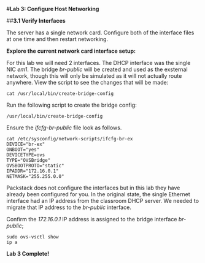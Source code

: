 #**Lab 3: Configure Host Networking**

##**3.1 Verify Interfaces**

The server has a single network card. Configure both of the interface files at one time and then restart networking.

**Explore the current network card interface setup:**

For this lab we will need 2 interfaces. The DHCP interface was the single NIC *em1*. The bridge *br-public* will be created and used as the exsternal network, though this will only be simulated as it will not actually route anywhere. View the script to see the changes that will be made:

    cat /usr/local/bin/create-bridge-config

Run the following script to create the bridge config:

    /usr/local/bin/create-bridge-config

Ensure the *ifcfg-br-public* file look as follows.  

    cat /etc/sysconfig/network-scripts/ifcfg-br-ex
    DEVICE="br-ex"
    ONBOOT="yes"
    DEVICETYPE=ovs
    TYPE="OVSBridge"
    OVSBOOTPROTO="static"
    IPADDR="172.16.0.1"
    NETMASK="255.255.0.0"

Packstack does not configure the interfaces but in this lab they have already been configured for you.  In the original state, the single Ethernet interface had an IP address from the classroom DHCP server.  We needed to migrate that IP address to the *br-public* interface.

Confirm the *172.16.0.1* IP address is assigned to the bridge interface *br-public*;

    sudo ovs-vsctl show
    ip a
    
**Lab 3 Complete!**

<!--BREAK-->

